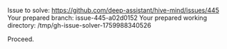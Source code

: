 Issue to solve: https://github.com/deep-assistant/hive-mind/issues/445
Your prepared branch: issue-445-a02d0152
Your prepared working directory: /tmp/gh-issue-solver-1759988340526

Proceed.